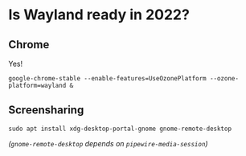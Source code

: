 # Is Wayland ready in 2022?

## Chrome

Yes!

`google-chrome-stable --enable-features=UseOzonePlatform --ozone-platform=wayland &`

## Screensharing


`sudo apt install xdg-desktop-portal-gnome gnome-remote-desktop`

*(`gnome-remote-desktop` depends on `pipewire-media-session`)*
